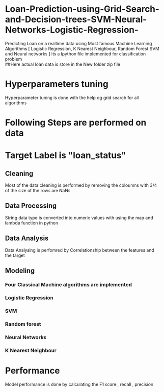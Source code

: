 # Loan-Prediction-using-Grid-Search-and-Decision-trees-SVM-Neural-Networks-Logistic-Regression-
Predicting Loan on a realtime data using Most famous Machine Learning Algorithms [ Logistic Regression, K Nearest Neighbour, Random Forest SVM and Neural networks ] 
Its a Ipython file implemented for classification problem <br>
##Here actual loan data is store in the New folder zip file <br>
# Hyperparameters tuning <br>

Hyperparameter tuning is done with the help og grid search for all algorithms <br>

# Following Steps are performed on data <br>

# Target Label is "loan_status" <br>

## Cleaning <br>
Most of the data cleaning is performed by removing the coloumns with 3/4 of the size of the rows are NaNs<br>

## Data Processing <br>
String data type is converted into numeric values with using the map and lambda function in python  <br>

## Data Analysis <br>
Data Analysing is perfomred by Correlationship between the features and the target <br>

## Modeling <br>
### Four Classical Machine algorithms are implemented <br>


### Logistic Regression <br>
### SVM <br>
### Random forest <br>
### Neural Networks <br>
### K Nearest Neighbour <br>

# Performance <br>

Model performance is done by calculating the F1 score , recall , precision <br>
